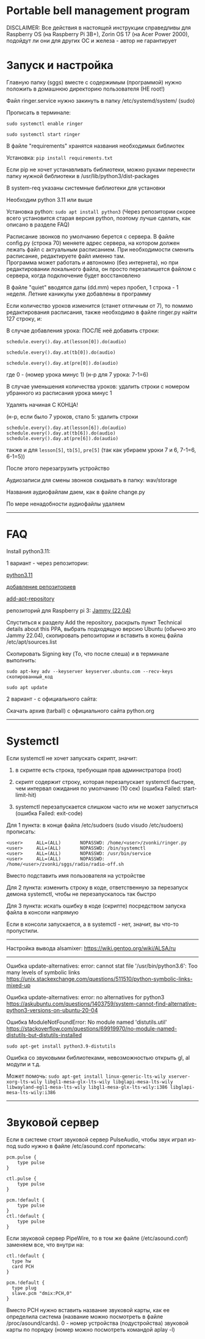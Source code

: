 # Portable bell management program

DISCLAIMER: Все действия в настоящей инструкции справедливы для Raspberry OS (на Raspberry Pi 3B+), Zorin OS 17 (на Acer Power 2000), подойдут ли они для других ОС и железа - автор не гарантирует

# Запуск и настройка
Главную папку (sggs) вместе с содержимым (программой) нужно положить в домашнюю директорию пользователя (НЕ root!)

Файл ringer.service нужно закинуть в папку /etc/systemd/system/ (sudo)

Прописать в терминале: 

`sudo systemctl enable ringer`

`sudo systemctl start ringer`

В файле "requirements" хранятся названия необходимых библиотек

Установка:
`pip install requirements.txt`

Если pip не хочет устанавливать библиотеки, можно руками перенести папку нужной библиотеки в /usr/lib/python3/dist-packages

В system-req указаны системные библиотеки для установки

Необходим python 3.11 или выше

Установка python:
`sudo apt install python3` 
(Через репозитории скорее всего установится старая версия python, поэтому лучше сделать, как описано в разделе FAQ)

Расписание звонков по умолчанию берется с сервера. В файле config.py (строка 70) меняете адрес сервера, на котором должен лежать файл с актуальным расписанием. 
При необходимости сменить расписание, редактируете файл именно там.  
Программа может работать и автономно (без интернета), но при редактировании локального файла, он просто перезапишется файлом с сервера, когда подключение будет восстановлено

В файле "quiet" вводятся даты (dd.mm) через пробел, 1 строка - 1 неделя.
Летние каникулы уже добавлены в программу

Если количество уроков изменится (станет отличным от 7), то помимо редактирования расписания, также необходимо в файле ringer.py найти 127 строку, и:

В случае добавления урока: ПОСЛЕ неё добавить строки:

	schedule.every().day.at(lesson[0]).do(audio)

	schedule.every().day.at(tb[0]).do(audio)
	
 	schedule.every().day.at(pre[0]).do(audio)
  
где 0 - (номер урока минус 1) (н-р для 7 урока: 7-1=6)
	
В случае уменьшения количества уроков: удалить строки с номером убранного из расписания урока минус 1

Удалять начиная С КОНЦА!

(н-р, если было 7 уроков, стало 5: удалить строки
```
schedule.every().day.at(lesson[6]).do(audio)
schedule.every().day.at(tb[6]).do(audio)
schedule.every().day.at(pre[6]).do(audio)
```
также и для `lesson[5]`, `tb[5]`, `pre[5]` (так как убираем уроки 7 и 6, 7-1=6, 6-1=5))

После этого перезагрузить устройство

Аудиозаписи для смены звонков скидывать в папку: wav/storage

Названия аудиофайлам даем, как в файле change.py

По мере ненадобности аудиофайлы удаляем

--------------------------------------------------------------------

# FAQ
Install python3.11:

1 вариант - через репозитории:

[python3.11](https://ubuntuhandbook.org/index.php/2022/10/python-3-11-released-how-install-ubuntu/)

[добавление репозиториев](ubunlog.com/ru/как-добавить-репозитории-ppa-в-debian-и-дистрибутивы-на-его-основе)

[add-apt-repository](https://xn----jtbnolen3a.xn--p1ai/%D0%BA%D0%B0%D0%BA-%D0%B4%D0%BE%D0%B1%D0%B0%D0%B2%D0%B8%D1%82%D1%8C-ppa-%D1%80%D0%B5%D0%BF%D0%BE%D0%B7%D0%B8%D1%82%D0%BE%D1%80%D0%B8%D0%B9-%D0%B2-debian)

репозиторий для Raspberry pi 3: [Jammy (22.04)](launchpad.net/~deadsnakes/+archive/ubuntu/ppa)

Спуститься к разделу Add the repository, раскрыть пункт Technical details about this PPA, выбрать подходящую версию Ubuntu (обычно это Jammy 22.04), скопировать репозитории и вставить в конец файла /etc/apt/sources.list

Скопировать Signing key (То, что после слеша) и в терминале выполнить:

`sudo apt-key adv --keyserver keyserver.ubuntu.com --recv-keys скопированный_код`

`sudo apt update`

2 вариант - с официального сайта:

Скачать архив (tarball) с официального сайта python.org

--------------------------------------------------------------------
# Systemctl
Если systemctl не хочет запускать скрипт, значит:

1) в скрипте есть строка, требующая прав администратора (root)

2) скрипт содержит строку, которая перезапускает systemctl быстрее, чем интервал ожидания по умолчанию (10 сек) (ошибка Failed: start-limit-hit)

3) systemctl перезапускается слишком часто или не может запуститься (ошибка Failed: exit-code)
    
Для 1 пункта: в конце файла /etc/sudoers (sudo visudo /etc/sudoers) прописать:
```
<user>     ALL=(ALL)       NOPASSWD: /home/<user>/zvonki/ringer.py
<user>     ALL=(ALL)       NOPASSWD: /bin/systemctl
<user>     ALL=(ALL)       NOPASSWD: /usr/bin/service
<user>     ALL=(ALL)       NOPASSWD: /home/<user>/zvonki/sggs/radio/radio-off.sh
```

Вместо <user> подставить имя пользователя на устройстве

Для 2 пункта: изменить строку в коде, ответственную за перезапуск демона systemctl, чтобы не перезапускалось так быстро

Для 3 пункта: искать ошибку в коде (скрипте) посредством запуска файла в консоли напрямую

Если в консоли запускается, а в systemctl - нет, значит, вы что-то пропустили.
	
--------------------------------------------------------------------
Настройка вывода alsamixer:
https://wiki.gentoo.org/wiki/ALSA/ru

--------------------------------------------------------------------
Ошибка update-alternatives: error: cannot stat file '/usr/bin/python3.6': Too many levels of symbolic links
https://unix.stackexchange.com/questions/511510/python-symbolic-links-mixed-up

Ошибка update-alternatives: error: no alternatives for python3
https://askubuntu.com/questions/1403759/system-cannot-find-alternative-python3-versions-on-ubuntu-20-04

Ошибка ModuleNotFoundError: No module named 'distutils.util'
https://stackoverflow.com/questions/69919970/no-module-named-distutils-but-distutils-installed
```
sudo apt-get install python3.9-distutils
```

Ошибка со звуковыми библиотеками, невозможностью открыть gl, al модули и т.д.

Может помочь: 
`sudo apt-get install linux-generic-lts-wily xserver-xorg-lts-wily libgl1-mesa-glx-lts-wily libglapi-mesa-lts-wily libwayland-egl1-mesa-lts-wily libgl1-mesa-glx-lts-wily:i386 libglapi-mesa-lts-wily:i386`

--------------------------------------------------------------------
# Звуковой сервер
Если в системе стоит звуковой сервер PulseAudio, чтобы звук играл из-под sudo нужно в файле /etc/asound.conf прописать:
```
pcm.pulse {
	type pulse
}

ctl.pulse {
	type pulse
}

pcm.!default {
	type pulse
}
ctl.!default {
	type pulse
}
```

Если звуковой сервер PipeWire, то в том же файле (/etc/asound.conf) заменяем все, что внутри на:
```
ctl.!default {
  type hw
  card PCH
}

pcm.!default {
  type plug
  slave.pcm "dmix:PCH,0"
}
```
Вместо PCH нужно вставить название звуковой карты, как ее определила система (название можно посмотреть в файле /proc/asound/cards).
0 - номер устройства (подустройства) звуковой карты по порядку		(номер можно посмотреть командой aplay -l)
